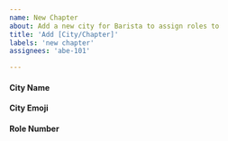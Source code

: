 ```yaml
---
name: New Chapter
about: Add a new city for Barista to assign roles to
title: 'Add [City/Chapter]'
labels: 'new chapter'
assignees: 'abe-101'

---
```

#### City Name
<!-- e.g. New York -->

#### City Emoji
<!-- e.g. 🟢 -->

#### Role Number
<!--
e.g. 1020906856136314901
If the role does not yet exists ask a discord admin to create one
then in discord type \@role for example \@New York -->

